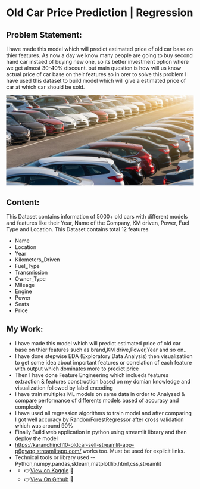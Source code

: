 #  Old Car Price Prediction | Regression 
## Problem Statement:
I have made this model which will predict estimated price of old car base on thier features. As now a day we know many people are going to buy second hand car instaed of buying new one, so its better investment option where we get almost 30-40% discount. but main question is how will us know actual price of car base on their features so in orer to solve this problem I have used this dataset to build model which will give a estimated price of car at which car should be sold. 


![Semantic description of image](used_car.jpg "Image Title")
## Content:
This Dataset contains information of 5000+ old cars with different models and features like their Year, Name of the Company, KM driven, Power, Fuel Type and Location.
This Dataset contains total 12 features
- Name      
- Location  
- Year
- Kilometers_Driven
- Fuel_Type
- Transmission
- Owner_Type
- Mileage
- Engine
- Power
- Seats
- Price
## My Work:
- I have made this model which will predict estimated price of old car base on thier features such as brand,KM drive,Power,Year and so on..
- I have done stepwise EDA (Exploratory Data Analysis) then visualizatiion to get some idea about important features or correlation of each feature with output which dominates more to predict price
- Then I have done Feature Engineering which inclueds features extraction & features construction based on my domian knowledge and visualization followed by label encoding 
- I have train multiples ML models on same data in order to Analysed & compare performance of differents models based of accuracy and complexity
- I have used all regression algorithms to train model and after comparing I got well accuracy by RandomForestRegressor after cross validation which was around 90%
- Finally Build web application in python using streamlit library and then deploy the model 
- <https://karanchinch10-oldcar-sell-streamlit-app-p6gwqq.streamlitapp.com/> works too. Must be used for explicit links.
- Technical tools or library used --Python,numpy,pandas,sklearn,matplotllib,html,css,streamlit 
- 
  -  👉<a href="https://www.kaggle.com/code/karanchinchpure/predict-price-of-used-cars-regression-problem">View on Kaggle</a> 💝
  -  👉<a href="https://github.com/karanchinch10/Oldcar_Sell_Regression/blob/main/predict-price-of-oldcars-regression-problem.ipynb">View On Github</a> 💝


